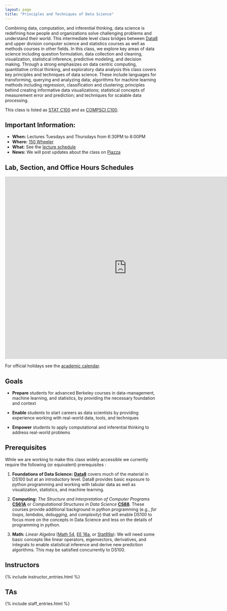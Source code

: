 ```yaml
---
layout: page
title: "Principles and Techniques of Data Science"
---
```


<!-- # DS100: Principles & Techniques of Data Science -->

Combining data, computation, and inferential thinking, data science is
redefining how people and organizations solve challenging problems and
understand their world. This intermediate level class bridges between
[Data8](http://data8.org) and upper division computer science and statistics
courses as well as methods courses in other fields. In this class, we explore
key areas of data science including question formulation, data collection and
cleaning, visualization, statistical inference, predictive modeling, and
decision making.​ Through a strong emphasizes on data centric computing,
quantitative critical thinking, and exploratory data analysis this class covers
key principles and techniques of data science. These include languages for
transforming, querying and analyzing data; algorithms for machine learning
methods including regression, classification and clustering; principles behind
creating informative data visualizations; statistical concepts of measurement
error and prediction; and techniques for scalable data processing.

This class is listed as [STAT C100](https://classes.berkeley.edu/content/2019-spring-stat-c100-001-lec-001) and as [COMPSCI C100](https://classes.berkeley.edu/content/2019-spring-compsci-c100-001-lec-001).

## Important Information:

* **When:** Lectures Tuesdays and Thursdays from 6:30PM to 8:00PM
* **Where:** [150 Wheeler ](http://www.berkeley.edu/map?wheeler)
* **What:** See the [lecture schedule](syllabus)
* **News:** We will post updates about the class on [Piazza](https://piazza.com/class/jq38w3bffphe9)

## Lab, Section, and Office Hours Schedules

<iframe src="https://calendar.google.com/calendar/embed?mode=WEEK&amp;height=600&amp;wkst=1&amp;bgcolor=%23FFFFFF&amp;src=berkeley.edu_fl37flf960ctlo0o2qi1mfb5og%40group.calendar.google.com&amp;color=%23BE6D00&amp;src=berkeley.edu_4vab25kh7rj87vlf7i1hpte0s0%40group.calendar.google.com&amp;color=%232952A3&amp;src=berkeley.edu_ksjhcba5khogc2sfhrs3etq74c%40group.calendar.google.com&amp;color=%230D7813&amp;ctz=America%2FLos_Angeles" style="border-width:0" width="800" height="600" frameborder="0" scrolling="no"></iframe>

For official holidays see the [academic calendar](https://registrar.berkeley.edu/sites/default/files/pdf/UCB_AcademicCalendar_2018-19_V2.pdf).


## Goals

* **Prepare** students for advanced Berkeley courses in data-management, machine learning, and statistics, by providing the necessary foundation and context

* **Enable** students to start careers as data scientists by providing experience working with real-world data, tools, and techniques

* **Empower** students to apply computational and inferential thinking to address real-world problems


## Prerequisites

While we are working to make this class widely accessible we currently require the following (or equivalent) prerequisites :

1. **Foundations of Data Science:** [**Data8**](http://data8.org/fa16/) covers much of the material in DS100 but at an introductory level.  Data8 provides basic exposure to python programming and working with tabular data as well as visualization, statistics, and machine learning.


1. **Computing:** *The Structure and Interpretation of Computer Programs* [**CS61A**](http://cs61a.org) or *Computational Structures in Data Science* [**CS88**](http://cs88-website.github.io).   These courses provide additional background in python programming (e.g., *for loops*, *lambdas*, *debugging*, and *complexity*) that will enable DS100 to focus more on the concepts in Data Science and less on the details of programming in python.

1. **Math:** *Linear Algebra* ([Math 54](https://math.berkeley.edu/~nadler/54fall2015.html), [EE 16a](http://inst.eecs.berkeley.edu/~ee16a/fa16/), or [Stat89a](https://www.stat.berkeley.edu/~mmahoney/s18-lads/)): We will need some basic concepts like linear operators, eigenvectors, derivatives, and integrals to enable statistical inference and derive new prediction algorithms.  This may be satisfied concurrently to DS100.



## Instructors

{% include instructor_entries.html %}

## TAs

{% include staff_entries.html %}
